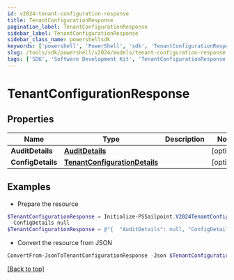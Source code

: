 ```yaml
---
id: v2024-tenant-configuration-response
title: TenantConfigurationResponse
pagination_label: TenantConfigurationResponse
sidebar_label: TenantConfigurationResponse
sidebar_class_name: powershellsdk
keywords: ['powershell', 'PowerShell', 'sdk', 'TenantConfigurationResponse', 'V2024TenantConfigurationResponse'] 
slug: /tools/sdk/powershell/v2024/models/tenant-configuration-response
tags: ['SDK', 'Software Development Kit', 'TenantConfigurationResponse', 'V2024TenantConfigurationResponse']
---
```



# TenantConfigurationResponse

## Properties

Name | Type | Description | Notes
------------ | ------------- | ------------- | -------------
**AuditDetails** | [**AuditDetails**](audit-details) |  | [optional] 
**ConfigDetails** | [**TenantConfigurationDetails**](tenant-configuration-details) |  | [optional] 

## Examples

- Prepare the resource
```powershell
$TenantConfigurationResponse = Initialize-PSSailpoint.V2024TenantConfigurationResponse  -AuditDetails null `
 -ConfigDetails null
$TenantConfigurationResponse = @"{  "AuditDetails": null, "ConfigDetails": null }"@
```

- Convert the resource from JSON
```powershell
ConvertFrom-JsonToTenantConfigurationResponse -Json $TenantConfigurationResponse
```


[[Back to top]](#) 

